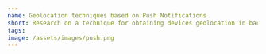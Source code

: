 ```yaml
---
name: Geolocation techniques based on Push Notifications
short: Research on a technique for obtaining devices geolocation in background with React and React Native
tags:
image: /assets/images/push.png
---
```

